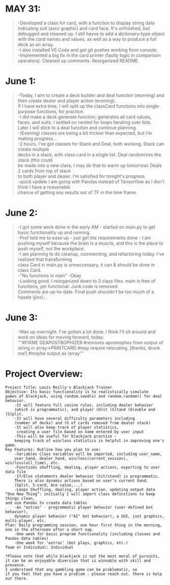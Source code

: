 # MAY 31:
> -Developed a class for card, with a function to display string data indicating suit (ascii graphic) and card face. It's unfinished, but debugged and cleaned up. I still havve to add a dictionary-type object with the card names and values, as well as a way to produce a full deck as an array.\
> -I also installed VS Code and got git pushes working from console.\
> -Implemented a big fix in the card printer (faulty logic in comparison operators). Cleaned up comments. Reorganized README.
 
 # June 1:
 > -Today, I aim to create a deck builder and deal function (morning) and then create dealer and player action (evening).\
  If I have extra time, I will split up the classCard functions into single-purpose functions, for practice.\
> -I did make a deck generate function; generates all card values, faces, and suits. I settled on nested for loops iterating over lists.\
Later I will stick to a deal function and continue planning.\
> -(Evening) classes are being a bit trickier than expected, but I'm making progress...\
> -2 hours, I've got classes for Stack and Deal, both working. Stack can create multiple\
decks in a stack, with class card in a single list. Deal randomizes the stack (this could\
be made into a new class, I may do that to warm up tomorrow) Deals 2 cards from top of stack\
to both player and dealer. I'm satisfied for tonight's progress.  
> -quick update I am going with Pandas instead of Tensorflow as I don't think I have a reasonable\
chance of getting any results out of TF in the time frame.

# June 2:
> -I got some work done in the early AM - started on main.py to get basic functionality up and running.\
> -Prof told me to ease up - just get the requirements done - I am pushing myself because the brain is a muscle,
and this is the place to push myself, not the workplace.\
> -I am planning to do cleanup, commenting, and refactoring today: I've realized that transforming  
class Card in main.py is unneccessary, it can & should be done in class Card.\
> -"No functions in main" -Okay\
> -Looking good. I reorganized down to 3 class files. main is free of functions, yet functional. Junk code is removed.  
Comments are up-to-date. Final push shouldn't be too much of a hassle (jinx)...

# June 3:
> -Was up overnight. I've gotten a lot done. I think I'll sit around and work on ideas for moving forward, today.  
    '''#FIXME DEAPOSTROPHIZER
    #removes apostrophes from output of string in array->PRINTCARD
    #may require relocating. [thanks, drunk me!]
    #maybe output as !array'''


# Project Overview:

    Project Title: Louis Reilly's Blackjack Trainer
    Objective: Its basic functionality is to realistically simulate 
    games of blackjack, using random.seed(x) and random.random() for deal behavior.
        -It will feature full casino rules, including dealer behavior 
        (which is programmatic), and player (H)it (S)tand (D)ouble and (S)plit.
        -It will have several difficulty parameters including 
        (number of decks) and (% of cards removed from dealer stack)
        -It will also keep track of player statistics,
         creating a user file based on name entered by user input
        -This will be useful for blackjack practice - 
        keeping track of win/loss statistics is helpful in improving one's game.
    Key Features: Outline how you plan to use:
        -Variables Class variables will be imported, including user_name, 
        user_hand, dealer_hand, win/loss(current_session), win/loss(all_time), etc.
        -Functions shuffling, dealing, player actions, exporting to user data file
        -If/Else statements dealer behavior (hit/stand) is programmatic. 
        There is also dynamic actions based on user's current hand. 
        (Split, 5-card, Ace value,...)
        -Loops Shuffling, dealing, player action, updating output data
    “One New Thing”: initially I will import class definitions to keep things clean, 
    and use Pandas to create data tables
        -As "extras" - programmatic player behavior (user defined bot behavior), 
        dynamic player behavior ("AI" bot behavior), a GUI, just graphics, multi-player, etc.
    Plan: Daily programming session, one hour first thing in the morning, 
    one in the afternoon after a short nap. 
        -One week for basic program functionality (including classes and Pandas data tables)
        -One week for 'extras' (bot plays, graphics, etc.)
    Team or Individual: Individual

    *Please note that while blackjack is not the most moral of pursuits, 
    it can be an enjoyable diversion that is winnable with skill and presence. 
    I understand that any gambling game can be problematic, so
    if you feel that you have a problem - please reach out. there is help out there.
